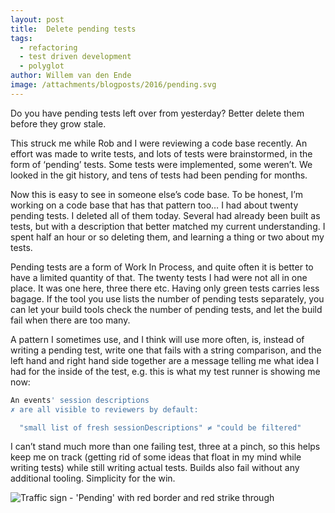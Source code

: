 ```yaml
---
layout: post
title:  Delete pending tests
tags:
  - refactoring
  - test driven development
  - polyglot
author: Willem van den Ende
image: /attachments/blogposts/2016/pending.svg
---
```


Do you have pending tests left over from yesterday? Better delete them before they grow stale.

This struck me while Rob and I were reviewing a code base recently. An effort was made to write tests, and lots of tests were brainstormed, in the form of ‘pending’ tests. Some tests were implemented, some weren’t. We looked in the git history, and tens of tests had been pending for months.

Now this is easy to see in someone else’s code base. To be honest, I’m working on a code base that has that pattern too… I had about twenty pending tests. I deleted all of them today. Several had already been built as tests, but with a description that better matched my current understanding. I spent half an hour or so deleting them, and learning a thing or two about my tests.

Pending tests are a form of Work In Process, and quite often it is better to have a limited quantity of that. The twenty tests I had were not all in one place. It was one here, three there etc. Having only green tests carries less bagage. If the tool you use lists the number of pending tests separately, you can let your build tools check the number of pending tests, and let the build fail when there are too many.

A pattern I sometimes use, and I think will use more often, is, instead of writing a pending test, write one that fails with a string comparison, and the left hand and right hand side together are a message telling me what idea I had for the inside of the test, e.g. this is what my test runner is showing me now:

```bash
An events' session descriptions
✗ are all visible to reviewers by default:

  "small list of fresh sessionDescriptions" ≠ "could be filtered"
```
   I can’t stand much more than one failing test, three at a pinch, so this helps keep me on track (getting rid of some ideas that float in my mind while writing tests) while still writing actual tests. Builds also fail without any additional tooling. Simplicity for the win.

![Traffic sign - 'Pending' with red border and red strike through](http://www.qwan.eu/attachments/blogposts/2016/pending.svg)


